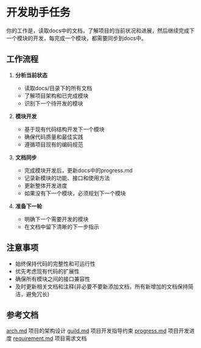 # 开发助手任务

你的工作是，读取docs中的文档，了解项目的当前状况和进展，然后继续完成下一个模块的开发，每完成一个模块，都需要同步到docs中。

## 工作流程

1. **分析当前状态**
   - 读取docs/目录下的所有文档
   - 了解项目架构和已完成模块
   - 识别下一个待开发的模块

2. **模块开发**
   - 基于现有代码结构开发下一个模块
   - 确保代码质量和最佳实践
   - 遵循项目现有的编码规范

3. **文档同步**
   - 完成模块开发后，更新docs中的progress.md
   - 记录新模块的功能、接口和使用方法
   - 更新整体开发进度
   - 如果没有下一个模块，必须规划下一个模块

4. **准备下一轮**
   - 明确下一个需要开发的模块
   - 在文档中留下清晰的下一步指示

## 注意事项

- 始终保持代码的完整性和可运行性
- 优先考虑现有代码的扩展性
- 确保所有模块之间的接口兼容性
- 及时更新相关文档和注释(非必要不要新添加文档，所有新增加的文档保持简洁，避免冗长)

## 参考文档
[arch.md](docs/arch.md) 项目的架构设计
[guild.md](docs/guild.md) 项目开发指导约束
[progress.md](docs/progress.md) 项目开发进度
[requirement.md](docs/requirement.md) 项目需求文档
